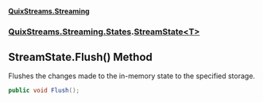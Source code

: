 #### [QuixStreams.Streaming](index.md 'index')
### [QuixStreams.Streaming.States](QuixStreams.Streaming.States.md 'QuixStreams.Streaming.States').[StreamState&lt;T&gt;](StreamState_T_.md 'QuixStreams.Streaming.States.StreamState<T>')

## StreamState<T>.Flush() Method

Flushes the changes made to the in-memory state to the specified storage.

```csharp
public void Flush();
```